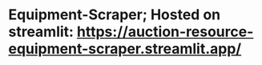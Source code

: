 # Equipment-Scraper; Hosted on streamlit: https://auction-resource-equipment-scraper.streamlit.app/
